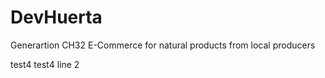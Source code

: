 # DevHuerta
Generartion CH32 E-Commerce for natural products from local producers

test4
test4 line 2
